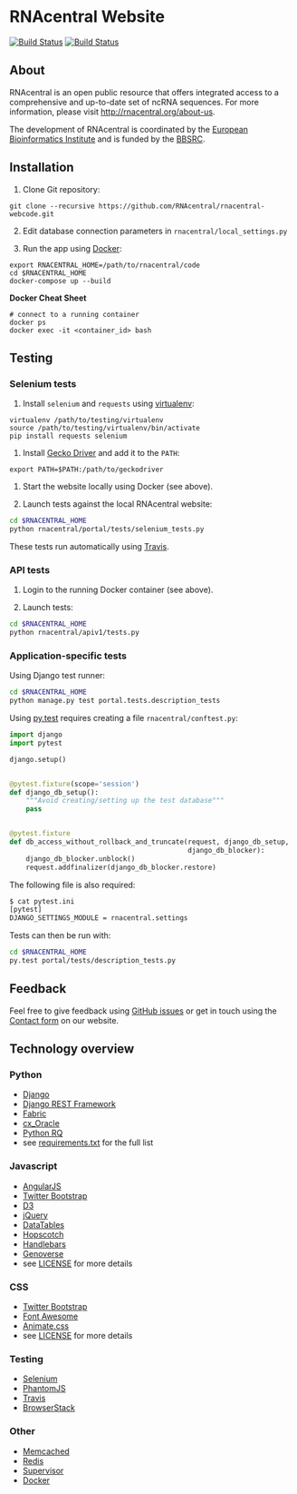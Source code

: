 # RNAcentral Website

[![Build Status](https://travis-ci.org/RNAcentral/rnacentral-webcode.svg?branch=master)](https://travis-ci.org/RNAcentral/rnacentral-webcode)
[![Build Status](http://ves-hx-a4:8080/job/rnacentral_testing/badge/icon)](http://jenkins.rnacentral.org/job/rnacentral_testing/)

## About

RNAcentral is an open public resource that offers integrated access to a comprehensive and up-to-date set of ncRNA sequences. For more information, please visit http://rnacentral.org/about-us.

The development of RNAcentral is coordinated by the
[European Bioinformatics Institute](http://www.ebi.ac.uk) and is funded by the
[BBSRC](http://www.bbsrc.ac.uk).

## Installation

1. Clone Git repository:

  ```
  git clone --recursive https://github.com/RNAcentral/rnacentral-webcode.git
  ```

2. Edit database connection parameters in `rnacentral/local_settings.py`

3. Run the app using [Docker](https://www.docker.com):

  ```
  export RNACENTRAL_HOME=/path/to/rnacentral/code
  cd $RNACENTRAL_HOME
  docker-compose up --build
  ```

**Docker Cheat Sheet**

```
# connect to a running container
docker ps
docker exec -it <container_id> bash
```

## Testing

### Selenium tests

1. Install `selenium` and `requests` using [virtualenv](https://virtualenv.pypa.io):

  ```
  virtualenv /path/to/testing/virtualenv
  source /path/to/testing/virtualenv/bin/activate
  pip install requests selenium
  ```

1. Install [Gecko Driver](https://github.com/mozilla/geckodriver/releases) and add it to the `PATH`:

  ```
  export PATH=$PATH:/path/to/geckodriver
  ```

1. Start the website locally using Docker (see above).

1. Launch tests against the local RNAcentral website:

  ```sh
  cd $RNACENTRAL_HOME
  python rnacentral/portal/tests/selenium_tests.py
  ```

These tests run automatically using [Travis](https://travis-ci.org/RNAcentral/rnacentral-webcode).

### API tests

1. Login to the running Docker container (see above).

1. Launch tests:

  ```sh
  cd $RNACENTRAL_HOME
  python rnacentral/apiv1/tests.py
  ```

### Application-specific tests

Using Django test runner:

```sh
cd $RNACENTRAL_HOME
python manage.py test portal.tests.description_tests
```

Using [py.test](http://docs.pytest.org/en/latest/) requires creating a file `rnacentral/conftest.py`:

```python
import django
import pytest

django.setup()


@pytest.fixture(scope='session')
def django_db_setup():
    """Avoid creating/setting up the test database"""
    pass


@pytest.fixture
def db_access_without_rollback_and_truncate(request, django_db_setup,
                                            django_db_blocker):
    django_db_blocker.unblock()
    request.addfinalizer(django_db_blocker.restore)
```

The following file is also required:

```sh
$ cat pytest.ini
[pytest]
DJANGO_SETTINGS_MODULE = rnacentral.settings
```

Tests can then be run with:

```sh
cd $RNACENTRAL_HOME
py.test portal/tests/description_tests.py
```

## Feedback

Feel free to give feedback using [GitHub issues](https://github.com/RNAcentral/rnacentral-webcode/issues)
or get in touch using the [Contact form](http://rnacentral.org/contact) on our website.

## Technology overview

### Python

* [Django](https://www.djangoproject.com/)
* [Django REST Framework](http://www.django-rest-framework.org/)
* [Fabric](http://www.fabfile.org/)
* [cx_Oracle](http://cx-oracle.sourceforge.net/)
* [Python RQ](http://python-rq.org/)
* see [requirements.txt](rnacentral/requirements.txt) for the full list

### Javascript

* [AngularJS](https://angularjs.org/)
* [Twitter Bootstrap](http://getbootstrap.com/)
* [D3](http://d3js.org/)
* [jQuery](https://jquery.com/)
* [DataTables](http://datatables.net/)
* [Hopscotch](https://github.com/linkedin/hopscotch)
* [Handlebars](http://handlebarsjs.com/)
* [Genoverse](http://genoverse.org)
* see [LICENSE](LICENSE) for more details

### CSS

* [Twitter Bootstrap](http://getbootstrap.com/)
* [Font Awesome](http://fontawesome.io/)
* [Animate.css](https://daneden.github.io/animate.css/)
* see [LICENSE](LICENSE) for more details

### Testing
* [Selenium](http://www.seleniumhq.org/)
* [PhantomJS](http://phantomjs.org/)
* [Travis](https://travis-ci.org/)
* [BrowserStack](http://browserstack.com)

### Other
* [Memcached](http://memcached.org/)
* [Redis](http://redis.io/)
* [Supervisor](http://supervisord.org/)
* [Docker](https://www.docker.com)

